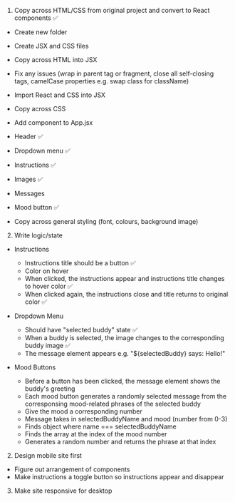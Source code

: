 1. Copy across HTML/CSS from original project and convert to React components ✅

- Create new folder
- Create JSX and CSS files
- Copy across HTML into JSX
- Fix any issues (wrap in parent tag or fragment, close all self-closing tags, camelCase properties e.g. swap class for className)
- Import React and CSS into JSX
- Copy across CSS
- Add component to App.jsx

- Header ✅
- Dropdown menu ✅
- Instructions ✅
- Images ✅
- Messages
- Mood button ✅

- Copy across general styling (font, colours, background image)

2. Write logic/state

- Instructions

  - Instructions title should be a button ✅
  - Color on hover
  - When clicked, the instructions appear and instructions title changes to hover color ✅
  - When clicked again, the instructions close and title returns to original color ✅

- Dropdown Menu

  - Should have "selected buddy" state ✅
  - When a buddy is selected, the image changes to the corresponding buddy image ✅
  - The message element appears e.g. "${selectedBuddy} says: Hello!"

- Mood Buttons
  - Before a button has been clicked, the message element shows the buddy's greeting
  - Each mood button generates a randomly selected message from the corresponsing mood-related phrases of the selected buddy
  - Give the mood a corresponding number
  - Message takes in selectedBuddyName and mood (number from 0-3)
  - Finds object where name === selectedBuddyName
  - Finds the array at the index of the mood number
  - Generates a random number and returns the phrase at that index

2. Design mobile site first

- Figure out arrangement of components
- Make instructions a toggle button so instructions appear and disappear

3. Make site responsive for desktop
